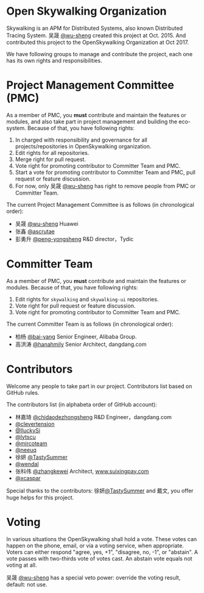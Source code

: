 # Open Skywalking Organization
Skywalking is an APM for Distributed Systems, also known Distributed Tracing System. 吴晟 [@wu-sheng](https://github.com/wu-sheng) created this project at Oct. 2015. And contributed this project to the OpenSkywalking Organization at Oct 2017.

We have following groups to manage and contribute the project, each one has its own rights and responsibilities.

# Project Management Committee (PMC)
As a member of PMC, you **must** contribute and maintain the features or modules, and also take part in project management and building the eco-system. Because of that, you have following rights:
1. In charged with responsibility and governance for all projects/repositories in OpenSkywalking organization.
1. Edit rights for all repositories.
1. Merge right for pull request.
1. Vote right for promoting contributor to Committer Team and PMC.
1. Start a vote for promoting contributor to Committer Team and PMC, pull request or feature discussion.
1. For now, only 吴晟 [@wu-sheng](https://github.com/wu-sheng) has right to remove people from PMC or Committer Team.

The current Project Management Committee is as follows (in chronological order):
* 吴晟 [@wu-sheng](https://github.com/wu-sheng) Huawei
* 张鑫 [@ascrutae](https://github.com/ascrutae)
* 彭勇升 [@peng-yongsheng](https://github.com/peng-yongsheng) R&D director，Tydic

# Committer Team
As a member of PMC, you **must** contribute and maintain the features or modules. Because of that, you have following rights:
1. Edit rights for `skywalking` and `skywalking-ui` repositories.
1. Vote right for pull request or feature discussion.
1. Vote right for promoting contributor to Committer Team and PMC.

The current Committer Team is as follows (in chronological order):
* 柏杨 [@bai-yang](https://github.com/bai-yang)  Senior Engineer, Alibaba Group.
* 高洪涛 [@hanahmily](http://githun.com/hanahmily) Senior Architect, dangdang.com

# Contributors
Welcome any people to take part in our project. Contributors list based on GitHub rules.

The contributors list (in alphabeta order of GitHub account):

* 林嘉琦 [@chidaodezhongsheng](https://github.com/chidaodezhongsheng) R&D Engineer，dangdang.com
* [@clevertension](https://github.com/clevertension)
* [@IluckySi](https://github.com/IluckySi)
* [@lytscu](https://github.com/lytscu)
* [@mircoteam](https://github.com/mircoteam)
* [@neeuq](https://github.com/neeuq)
* 徐妍 [@TastySummer](https://github.com/TastySummer)
* [@wendal](https://github.com/wendal)
* 张科伟 [@zhangkewei](https://github.com/zhangkewei) Architect, www.suixingpay.com
* [@xcaspar](https://github.com/xcaspar)

Special thanks to the contributors: 徐妍[@TastySummer](https://github.com/TastySummer) and 戴文, you offer huge helps for this project.

# Voting

In various situations the OpenSkywalking shall hold a vote. These votes can happen on the phone, email, or via a voting service, when appropriate. Voters can either respond "agree, yes, +1", "disagree, no, -1", or "abstain". A vote passes with two-thirds vote of votes cast. An abstain vote equals not voting at all.

吴晟 [@wu-sheng](https://github.com/wu-sheng) has a special veto power: override the voting result, default: not use.
